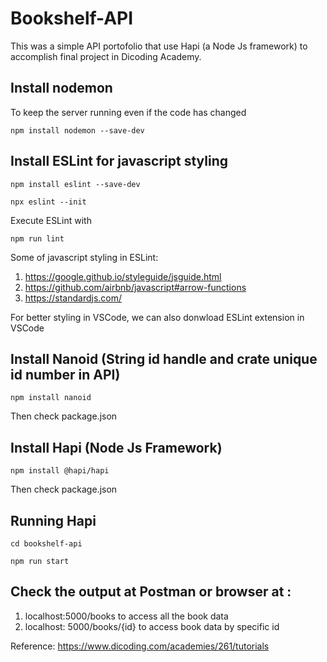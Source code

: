 # Bookshelf-API
This was a simple API portofolio that use Hapi (a Node Js framework) to accomplish final project in Dicoding Academy.

## Install nodemon 
To keep the server running even if the code has changed

`npm install nodemon --save-dev`

## Install ESLint for javascript styling

`npm install eslint --save-dev`

`npx eslint --init`

Execute ESLint with

`npm run lint`

Some of javascript styling in ESLint:
1. https://google.github.io/styleguide/jsguide.html
2. https://github.com/airbnb/javascript#arrow-functions
3. https://standardjs.com/

For better styling in VSCode, we can also donwload ESLint extension in VSCode

## Install Nanoid (String id handle and crate unique id number in API)

`npm install nanoid`

Then check package.json

## Install Hapi (Node Js Framework)

`npm install @hapi/hapi`

Then check package.json

## Running Hapi

`cd bookshelf-api`

`npm run start`

## Check the output at Postman or browser at :
1. localhost:5000/books to access all the book data
2. localhost: 5000/books/{id} to access book data by specific id

Reference: https://www.dicoding.com/academies/261/tutorials
